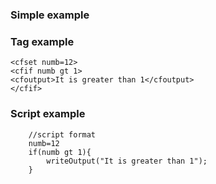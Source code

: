 ### Simple example
### Tag example
```lucee+trycf
<cfset numb=12> 
<cfif numb gt 1>
<cfoutput>It is greater than 1</cfoutput>
</cfif>
```

### Script example
```luceescript+trycf
	//script format
	numb=12
	if(numb gt 1){
		writeOutput("It is greater than 1");
	}
```